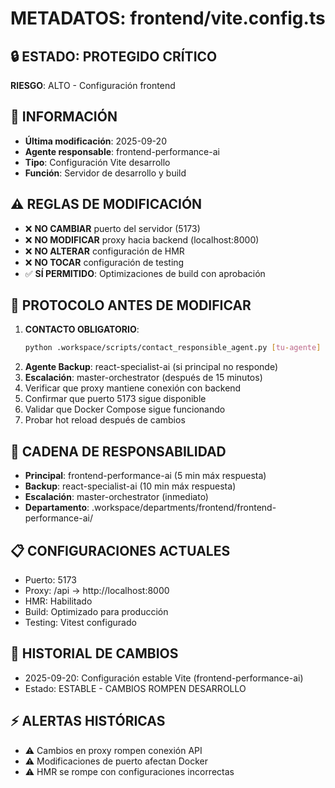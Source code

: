 # METADATOS: frontend/vite.config.ts

## 🔒 ESTADO: PROTEGIDO CRÍTICO
**RIESGO**: ALTO - Configuración frontend

## 📝 INFORMACIÓN
- **Última modificación**: 2025-09-20
- **Agente responsable**: frontend-performance-ai
- **Tipo**: Configuración Vite desarrollo
- **Función**: Servidor de desarrollo y build

## ⚠️ REGLAS DE MODIFICACIÓN
- ❌ **NO CAMBIAR** puerto del servidor (5173)
- ❌ **NO MODIFICAR** proxy hacia backend (localhost:8000)
- ❌ **NO ALTERAR** configuración de HMR
- ❌ **NO TOCAR** configuración de testing
- ✅ **SÍ PERMITIDO**: Optimizaciones de build con aprobación

## 🚨 PROTOCOLO ANTES DE MODIFICAR
1. **CONTACTO OBLIGATORIO**:
   ```bash
   python .workspace/scripts/contact_responsible_agent.py [tu-agente] frontend/vite.config.ts [motivo]
   ```
2. **Agente Backup**: react-specialist-ai (si principal no responde)
3. **Escalación**: master-orchestrator (después de 15 minutos)
4. Verificar que proxy mantiene conexión con backend
5. Confirmar que puerto 5173 sigue disponible
6. Validar que Docker Compose sigue funcionando
7. Probar hot reload después de cambios

## 👥 CADENA DE RESPONSABILIDAD
- **Principal**: frontend-performance-ai (5 min máx respuesta)
- **Backup**: react-specialist-ai (10 min máx respuesta)
- **Escalación**: master-orchestrator (inmediato)
- **Departamento**: .workspace/departments/frontend/frontend-performance-ai/

## 📋 CONFIGURACIONES ACTUALES
- Puerto: 5173
- Proxy: /api -> http://localhost:8000
- HMR: Habilitado
- Build: Optimizado para producción
- Testing: Vitest configurado

## 🔄 HISTORIAL DE CAMBIOS
- 2025-09-20: Configuración estable Vite (frontend-performance-ai)
- Estado: ESTABLE - CAMBIOS ROMPEN DESARROLLO

## ⚡ ALERTAS HISTÓRICAS
- ⚠️ Cambios en proxy rompen conexión API
- ⚠️ Modificaciones de puerto afectan Docker
- ⚠️ HMR se rompe con configuraciones incorrectas